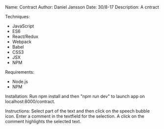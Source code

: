 Name: Contract
Author: Daniel Jansson
Date: 30/8-17
Description: A cntract

Techniques:
  - JavaScript
  - ES6
  - React/Redux
  - Webpack
  - Babel
  - CSS3
  - JSX
  - NPM

Requirements:
  - Node.js
  - NPM

Installation:
  Run npm install and then "npm run dev"
  to launch app on localhost:8000/contract.

Instructions:
  Select part of the text and then click on the speech bubble icon.
  Enter a comment in the textfield for the selection. A click on the
  comment highlights the selected text.

